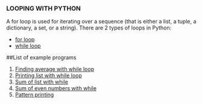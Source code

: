### LOOPING WITH PYTHON
A for loop is used for iterating over a sequence (that is either a list, a tuple, a dictionary, a set, or a string).
There are 2 types of loops in Python:
- [for loop](https://github.com/CSI-SCT-SB/PY_XTREME/blob/main/BeginnerBasics/LOOPs/for_loop_example.ipynb)
- [while loop](https://github.com/CSI-SCT-SB/PY_XTREME/blob/main/BeginnerBasics/LOOPs/while_loop_example.ipynb)

##List of example programs

1. [Finding average with while loop](https://github.com/CSI-SCT-SB/PY_XTREME/blob/main/BeginnerBasics/LOOPs/average(while).ipynb)
1. [Printing list with while loop](https://github.com/CSI-SCT-SB/PY_XTREME/blob/main/BeginnerBasics/LOOPs/listprinting(while).ipynb)
1. [Sum of list with while](https://github.com/CSI-SCT-SB/PY_XTREME/blob/main/BeginnerBasics/LOOPs/sumoflist(while).ipynb)
1. [Sum of even numbers with while](https://github.com/CSI-SCT-SB/PY_XTREME/blob/main/BeginnerBasics/LOOPs/sumofeven(while).ipynb)
1. [Pattern printing](https://github.com/CSI-SCT-SB/PY_XTREME/blob/main/BeginnerBasics/LOOPs/pattern(1).ipynb)

